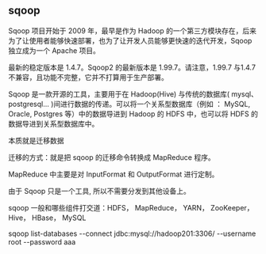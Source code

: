## sqoop

Sqoop 项目开始于 2009 年，最早是作为 Hadoop 的一个第三方模块存在，后来为了让使用者能够快速部署，也为了让开发人员能够更快速的迭代开发，Sqoop 独立成为一个 Apache 项目。

最新的稳定版本是 1.4.7。Sqoop2 的最新版本是 1.99.7。请注意，1.99.7 与1.4.7 不兼容，且功能不完整，它并不打算用于生产部署。

Sqoop 是一款开源的工具，主要用于在 Hadoop(Hive) 与传统的数据库( mysql、postgresql... )间进行数据的传递。可以将一个关系型数据库（例如 ： MySQL, Oracle, Postgres 等）中的数据导进到 Hadoop 的 HDFS 中，也可以将 HDFS 的数据导进到关系型数据库中。

本质就是迁移数据

迁移的方式：就是把 sqoop 的迁移命令转换成 MapReduce 程序。

MapReduce 中主要是对 InputFormat 和 OutputFormat 进行定制。

由于 Sqoop 只是一个工具, 所以不需要分发到其他设备上。

sqoop 一般和哪些组件打交道：HDFS， MapReduce， YARN， ZooKeeper， Hive， HBase， MySQL


sqoop list-databases --connect jdbc:mysql://hadoop201:3306/ --username root --password aaa






















